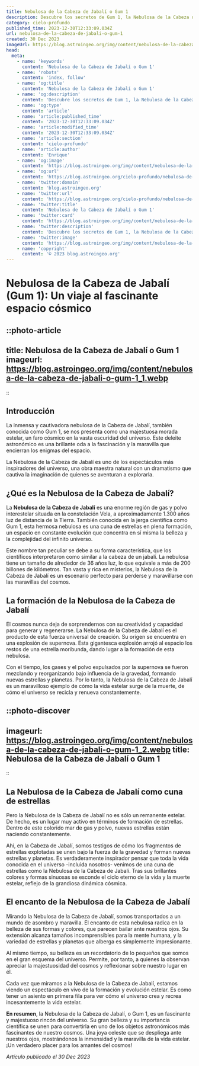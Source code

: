 ```yaml
---
title: Nebulosa de la Cabeza de Jabalí o Gum 1
description: Descubre los secretos de Gum 1, la Nebulosa de la Cabeza de Jabalí. Explora la formación estelar, su estructura y rol cósmico en el universo.
category: cielo-profundo
published_time: 2023-12-30T12:33:09.034Z
url: nebulosa-de-la-cabeza-de-jabali-o-gum-1
created: 30 Dec 2023
imageUrl: https://blog.astroingeo.org/img/content/nebulosa-de-la-cabeza-de-jabali-o-gum-1_3.webp
head:
  meta:
    - name: 'keywords'
      content: 'Nebulosa de la Cabeza de Jabalí o Gum 1'
    - name: 'robots'
      content: 'index, follow'
    - name: 'og:title'
      content: 'Nebulosa de la Cabeza de Jabalí o Gum 1'
    - name: 'og:description'
      content: 'Descubre los secretos de Gum 1, la Nebulosa de la Cabeza de Jabalí. Explora la formación estelar, su estructura y rol cósmico en el universo.'
    - name: 'og:type'
      content: 'article'
    - name: 'article:published_time'
      content: '2023-12-30T12:33:09.034Z'
    - name: 'article:modified_time'
      content: '2023-12-30T12:33:09.034Z'
    - name: 'article:section'
      content: 'cielo-profundo'
    - name: 'article:author'
      content: 'Enrique'
    - name: 'og:image'
      content: 'https://blog.astroingeo.org/img/content/nebulosa-de-la-cabeza-de-jabali-o-gum-1_3.webp'
    - name: 'og:url'
      content: 'https://blog.astroingeo.org/cielo-profundo/nebulosa-de-la-cabeza-de-jabali-o-gum-1'
    - name: 'twitter:domain'
      content: 'blog.astroingeo.org'
    - name: 'twitter:url'
      content: 'https://blog.astroingeo.org/cielo-profundo/nebulosa-de-la-cabeza-de-jabali-o-gum-1'
    - name: 'twitter:title'
      content: 'Nebulosa de la Cabeza de Jabalí o Gum 1'
    - name: 'twitter:card'
      content: 'https://blog.astroingeo.org/img/content/nebulosa-de-la-cabeza-de-jabali-o-gum-1_3.webp'
    - name: 'twitter:description'
      content: 'Descubre los secretos de Gum 1, la Nebulosa de la Cabeza de Jabalí. Explora la formación estelar, su estructura y rol cósmico en el universo.'
    - name: 'twitter:image'
      content: 'https://blog.astroingeo.org/img/content/nebulosa-de-la-cabeza-de-jabali-o-gum-1_3.webp'
    - name: 'copyright'
      content: '© 2023 blog.astroingeo.org'
---
```

# **Nebulosa de la Cabeza de Jabalí (Gum 1): Un viaje al fascinante espacio cósmico**

::photo-article
---
title: Nebulosa de la Cabeza de Jabalí o Gum 1
imageurl: https://blog.astroingeo.org/img/content/nebulosa-de-la-cabeza-de-jabali-o-gum-1_1.webp
---
::

## **Introducción**

La inmensa y cautivadora nebulosa de la Cabeza de Jabalí, también conocida como Gum 1, se nos presenta como una majestuosa morada estelar, un faro cósmico en la vasta oscuridad del universo. Este deleite astronómico es una brillante oda a la fascinación y la maravilla que encierran los enigmas del espacio.

La Nebulosa de la Cabeza de Jabalí es uno de los espectáculos más inspiradores del universo, una obra maestra natural con un dramatismo que cautiva la imaginación de quienes se aventuran a explorarla.

## **¿Qué es la Nebulosa de la Cabeza de Jabalí?**

La **Nebulosa de la Cabeza de Jabalí** es una enorme región de gas y polvo interestelar situada en la constelación Vela, a aproximadamente 1.300 años luz de distancia de la Tierra. También conocida en la jerga científica como Gum 1, esta hermosa nebulosa es una cuna de estrellas en plena formación, un espacio en constante evolución que concentra en sí misma la belleza y la complejidad del infinito universo.

Este nombre tan peculiar se debe a su forma característica, que los científicos interpretaron como similar a la cabeza de un jabalí. La nebulosa tiene un tamaño de alrededor de 36 años luz, lo que equivale a más de 200 billones de kilómetros. Tan vasta y rica en misterios, la Nebulosa de la Cabeza de Jabalí es un escenario perfecto para perderse y maravillarse con las maravillas del cosmos.

## **La formación de la Nebulosa de la Cabeza de Jabalí**

El cosmos nunca deja de sorprendernos con su creatividad y capacidad para generar y regenerarse. La Nebulosa de la Cabeza de Jabalí es el producto de esta fuerza universal de creación. Su origen se encuentra en una explosión de supernova. Esta gigantesca explosión arrojó al espacio los restos de una estrella moribunda, dando lugar a la formación de esta nebulosa.

Con el tiempo, los gases y el polvo expulsados por la supernova se fueron mezclando y reorganizando bajo influencia de la gravedad, formando nuevas estrellas y planetas. Por lo tanto, la Nebulosa de la Cabeza de Jabalí es un maravilloso ejemplo de cómo la vida estelar surge de la muerte, de cómo el universo se recicla y renueva constantemente.


::photo-discover
---
imageurl: https://blog.astroingeo.org/img/content/nebulosa-de-la-cabeza-de-jabali-o-gum-1_2.webp
title: Nebulosa de la Cabeza de Jabalí o Gum 1
---
::

## **La Nebulosa de la Cabeza de Jabalí como cuna de estrellas**

Pero la Nebulosa de la Cabeza de Jabalí no es sólo un remanente estelar. De hecho, es un lugar muy activo en términos de formación de estrellas. Dentro de este colorido mar de gas y polvo, nuevas estrellas están naciendo constantemente.

Ahí, en la Cabeza de Jabalí, somos testigos de cómo los fragmentos de estrellas explotadas se unen bajo la fuerza de la gravedad y forman nuevas estrellas y planetas.  Es verdaderamente inspirador pensar que toda la vida conocida en el universo -incluida nosotros- venimos de una cuna de estrellas como la Nebulosa de la Cabeza de Jabalí. Tras sus brillantes colores y formas sinuosas se esconde el ciclo eterno de la vida y la muerte estelar, reflejo de la grandiosa dinámica cósmica.

## **El encanto de la Nebulosa de la Cabeza de Jabalí**

Mirando la Nebulosa de la Cabeza de Jabalí, somos transportados a un mundo de asombro y maravilla. El encanto de esta nebulosa radica en la belleza de sus formas y colores, que parecen bailar ante nuestros ojos. Su extensión alcanza tamaños incomprensibles para la mente humana, y la variedad de estrellas y planetas que alberga es simplemente impresionante.

Al mismo tiempo, su belleza es un recordatorio de lo pequeños que somos en el gran esquema del universo. Permite, por tanto, a quienes la observan apreciar la majestuosidad del cosmos y reflexionar sobre nuestro lugar en él.

Cada vez que miramos a la Nebulosa de la Cabeza de Jabalí, estamos viendo un espectáculo en vivo de la formación y evolución estelar. Es como tener un asiento en primera fila para ver cómo el universo crea y recrea incesantemente la vida estelar.

**En resumen**, la Nebulosa de la Cabeza de Jabalí, o Gum 1, es un fascinante y majestuoso rincón del universo. Su gran belleza y su importancia científica se unen para convertirla en uno de los objetos astronómicos más fascinantes de nuestro cosmos. Una joya celeste que se despliega ante nuestros ojos, mostrándonos la inmensidad y la maravilla de la vida estelar. ¡Un verdadero placer para los amantes del cosmos!

_Artículo publicado el 30 Dec 2023_